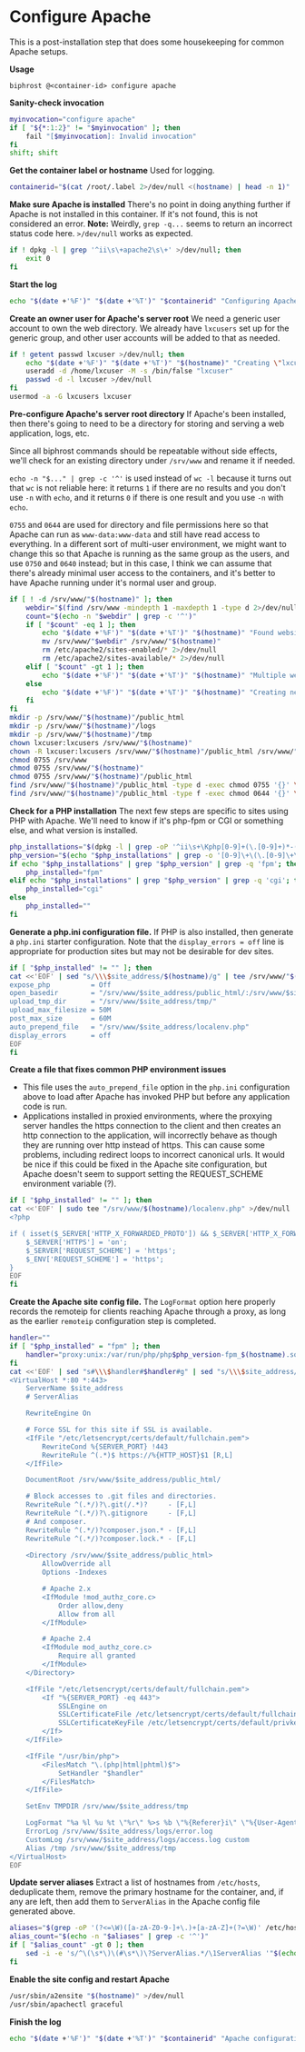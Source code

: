 # Configure Apache

This is a post-installation step that does some housekeeping for common Apache setups.

**Usage**
```
biphrost @<container-id> configure apache
```

**Sanity-check invocation**
```bash
myinvocation="configure apache"
if [ "${*:1:2}" != "$myinvocation" ]; then
    fail "[$myinvocation]: Invalid invocation"
fi
shift; shift
```

**Get the container label or hostname**
Used for logging.
```bash
containerid="$(cat /root/.label 2>/dev/null <(hostname) | head -n 1)"
```

**Make sure Apache is installed**
There's no point in doing anything further if Apache is not installed in this container. If it's not found, this is not considered an error.
**Note:** Weirdly, `grep -q...` seems to return an incorrect status code here. `>/dev/null` works as expected.
```bash
if ! dpkg -l | grep '^ii\s\+apache2\s\+' >/dev/null; then
    exit 0
fi
```

**Start the log**
```bash
echo "$(date +'%F')" "$(date +'%T')" "$containerid" "Configuring Apache on $(hostname)"
```

**Create an owner user for Apache's server root**
We need a generic user account to own the web directory. We already have `lxcusers` set up for the generic group, and other user accounts will be added to that as needed.
```bash
if ! getent passwd lxcuser >/dev/null; then
    echo "$(date +'%F')" "$(date +'%T')" "$(hostname)" "Creating \"lxcuser\" account for Apache"
    useradd -d /home/lxcuser -M -s /bin/false "lxcuser"
    passwd -d -l lxcuser >/dev/null
fi
usermod -a -G lxcusers lxcuser
```

**Pre-configure Apache's server root directory**
If Apache's been installed, then there's going to need to be a directory for storing and serving a web application, logs, etc.

Since all biphrost commands should be repeatable without side effects, we'll check for an existing directory under `/srv/www` and rename it if needed.

`echo -n "$..." | grep -c '^'` is used instead of `wc -l` because it turns out that `wc` is not reliable here: it returns `1` if there are no results and you don't use `-n` with `echo`, and it returns `0` if there is one result and you use `-n` with `echo`.

`0755` and `0644` are used for directory and file permissions here so that Apache can run as `www-data:www-data` and still have read access to everything. In a different sort of multi-user environment, we might want to change this so that Apache is running as the same group as the users, and use `0750` and `0640` instead; but in this case, I think we can assume that there's already minimal user access to the containers, and it's better to have Apache running under it's normal user and group.
```bash
if [ ! -d /srv/www/"$(hostname)" ]; then
    webdir="$(find /srv/www -mindepth 1 -maxdepth 1 -type d 2>/dev/null)"
    count="$(echo -n "$webdir" | grep -c '^')"
    if [ "$count" -eq 1 ]; then
        echo "$(date +'%F')" "$(date +'%T')" "$(hostname)" "Found website root at $webdir; moving it to /srv/www/$(hostname)"
        mv /srv/www/"$webdir" /srv/www/"$(hostname)"
        rm /etc/apache2/sites-enabled/* 2>/dev/null
        rm /etc/apache2/sites-available/* 2>/dev/null
    elif [ "$count" -gt 1 ]; then
        echo "$(date +'%F')" "$(date +'%T')" "$(hostname)" "Multiple website roots found; none of them will be moved"
    else
        echo "$(date +'%F')" "$(date +'%T')" "$(hostname)" "Creating new web server directories"
    fi
fi
mkdir -p /srv/www/"$(hostname)"/public_html
mkdir -p /srv/www/"$(hostname)"/logs
mkdir -p /srv/www/"$(hostname)"/tmp
chown lxcuser:lxcusers /srv/www/"$(hostname)"
chown -R lxcuser:lxcusers /srv/www/"$(hostname)"/public_html /srv/www/"$(hostname)"/tmp
chmod 0755 /srv/www
chmod 0755 /srv/www/"$(hostname)"
chmod 0755 /srv/www/"$(hostname)"/public_html
find /srv/www/"$(hostname)"/public_html -type d -exec chmod 0755 '{}' \;
find /srv/www/"$(hostname)"/public_html -type f -exec chmod 0644 '{}' \;
```

**Check for a PHP installation**
The next few steps are specific to sites using PHP with Apache. We'll need to know if it's php-fpm or CGI or something else, and what version is installed.
```bash
php_installations="$(dpkg -l | grep -oP '^ii\s+\Kphp[0-9]+(\.[0-9]+)*-(fpm|cgi)(?=\s)' | sort -r)"
php_version="$(echo "$php_installations" | grep -o '[0-9]\+\(\.[0-9]\+\)' | head -n 1)"
if echo "$php_installations" | grep "$php_version" | grep -q 'fpm'; then
    php_installed="fpm"
elif echo "$php_installations" | grep "$php_version" | grep -q 'cgi'; then
    php_installed="cgi"
else
    php_installed=""
fi
```

**Generate a php.ini configuration file.**
If PHP is also installed, then generate a `php.ini` starter configuration. Note that the `display_errors = off` line is appropriate for production sites but may not be desirable for dev sites.
```bash
if [ "$php_installed" != "" ]; then
cat <<'EOF' | sed "s/\\\$site_address/$(hostname)/g" | tee /srv/www/"$(hostname)"/php.ini >/dev/null
expose_php          = Off
open_basedir        = "/srv/www/$site_address/public_html/:/srv/www/$site_address/tmp/:/srv/www/$site_address/localenv.php"
upload_tmp_dir      = "/srv/www/$site_address/tmp/"
upload_max_filesize = 50M
post_max_size       = 60M
auto_prepend_file   = "/srv/www/$site_address/localenv.php"
display_errors      = off
EOF
fi
```

**Create a file that fixes common PHP environment issues**
* This file uses the `auto_prepend_file` option in the `php.ini` configuration above to load after Apache has invoked PHP but before any application code is run.
* Applications installed in proxied environments, where the proxying server handles the https connection to the client and then creates an http connection to the application, will incorrectly behave as though they are running over http instead of https. This can cause some problems, including redirect loops to incorrect canonical urls. It would be nice if this could be fixed in the Apache site configuration, but Apache doesn't seem to support setting the REQUEST_SCHEME environment variable (?).
```bash
if [ "$php_installed" != "" ]; then
cat <<'EOF' | sudo tee "/srv/www/$(hostname)/localenv.php" >/dev/null
<?php

if ( isset($_SERVER['HTTP_X_FORWARDED_PROTO']) && $_SERVER['HTTP_X_FORWARDED_PROTO'] === 'https' ) {
    $_SERVER['HTTPS'] = 'on';
    $_SERVER['REQUEST_SCHEME'] = 'https';
    $_ENV['REQUEST_SCHEME'] = 'https';
}
EOF
fi
```

**Create the Apache site config file.**
The `LogFormat` option here properly records the remoteip for clients reaching Apache through a proxy, as long as the earlier `remoteip` configuration step is completed.
```bash
handler=""
if [ "$php_installed" = "fpm" ]; then
    handler="proxy:unix:/var/run/php/php$php_version-fpm_$(hostname).sock|fcgi://localhost/"
fi
cat <<'EOF' | sed "s#\\\$handler#$handler#g" | sed "s/\\\$site_address/$(hostname)/g" | tee /etc/apache2/sites-available/"$(hostname)".conf >/dev/null
<VirtualHost *:80 *:443>
    ServerName $site_address
    # ServerAlias

    RewriteEngine On

    # Force SSL for this site if SSL is available.
    <IfFile "/etc/letsencrypt/certs/default/fullchain.pem">
        RewriteCond %{SERVER_PORT} !443
        RewriteRule ^(.*)$ https://%{HTTP_HOST}$1 [R,L]
    </IfFile>

    DocumentRoot /srv/www/$site_address/public_html/

    # Block accesses to .git files and directories.
    RewriteRule ^(.*/)?\.git(/.*)?     - [F,L]
    RewriteRule ^(.*/)?\.gitignore     - [F,L]
    # And composer.
    RewriteRule ^(.*/)?composer.json.* - [F,L]
    RewriteRule ^(.*/)?composer.lock.* - [F,L]
    
    <Directory /srv/www/$site_address/public_html>
        AllowOverride all
        Options -Indexes

        # Apache 2.x
        <IfModule !mod_authz_core.c>
            Order allow,deny
            Allow from all
        </IfModule>

        # Apache 2.4
        <IfModule mod_authz_core.c>
            Require all granted
        </IfModule>
    </Directory>

    <IfFile "/etc/letsencrypt/certs/default/fullchain.pem">
        <If "%{SERVER_PORT} -eq 443">
            SSLEngine on
            SSLCertificateFile /etc/letsencrypt/certs/default/fullchain.pem
            SSLCertificateKeyFile /etc/letsencrypt/certs/default/privkey.pem
        </If>
    </IfFile>

    <IfFile "/usr/bin/php">
        <FilesMatch "\.(php|html|phtml)$">
            SetHandler "$handler"
        </FilesMatch>
    </IfFile>

    SetEnv TMPDIR /srv/www/$site_address/tmp

    LogFormat "%a %l %u %t \"%r\" %>s %b \"%{Referer}i\" \"%{User-Agent}i\"" custom
    ErrorLog /srv/www/$site_address/logs/error.log
    CustomLog /srv/www/$site_address/logs/access.log custom
    Alias /tmp /srv/www/$site_address/tmp
</VirtualHost>
EOF
```

**Update server aliases**
Extract a list of hostnames from `/etc/hosts`, deduplicate them, remove the primary hostname for the container, and, if any are left, then add them to `ServerAlias` in the Apache config file generated above.
```bash
aliases="$(grep -oP '(?<=\W)([a-zA-Z0-9-]+\.)+[a-zA-Z]+(?=\W)' /etc/hosts | sort -u | grep -v "^$(hostname)\$")"
alias_count="$(echo -n "$aliases" | grep -c '^')"
if [ "$alias_count" -gt 0 ]; then
    sed -i -e 's/^\(\s*\)\(#\s*\)\?ServerAlias.*/\1ServerAlias '"$(echo "$aliases" | xargs)"'/g' /etc/apache2/sites-available/"$(hostname)".conf
fi
```

**Enable the site config and restart Apache**
```bash
/usr/sbin/a2ensite "$(hostname)" >/dev/null
/usr/sbin/apachectl graceful
```

**Finish the log**
```bash
echo "$(date +'%F')" "$(date +'%T')" "$containerid" "Apache configuration complete."
```
